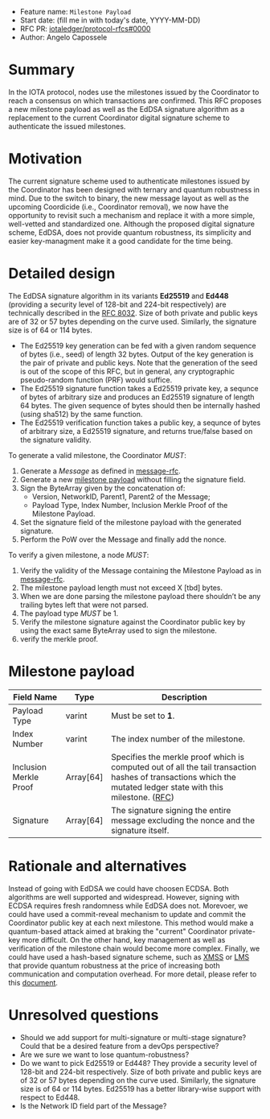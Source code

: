 + Feature name: `Milestone Payload`
+ Start date: (fill me in with today's date, YYYY-MM-DD)
+ RFC PR: [iotaledger/protocol-rfcs#0000](https://github.com/iotaledger/protocol-rfcs/pull/0000)
+ Author: Angelo Capossele

# Summary

In the IOTA protocol, nodes use the milestones issued by the Coordinator to reach a consensus on which transactions are confirmed. 
This RFC proposes a new milestone payload as well as the EdDSA signature algorithm as a replacement to the current Coordinator digital signature scheme to authenticate the issued milestones.

# Motivation
The current signature scheme used to authenticate milestones issued by the Coordinator has been designed with ternary and quantum robustness in mind. Due to the switch to binary, the new message layout as well as the upcoming Coordicide (i.e., Coordinator removal), we now have the opportunity to revisit such a mechanism and replace it with a more simple, well-vetted and standardized one. Although the proposed digital signature scheme, EdDSA, does not provide quantum robustness, its simplicity and easier key-managment make it a good candidate for the time being.

# Detailed design

The EdDSA signature algorithm in its variants **Ed25519** and **Ed448** (providing a security level of 128-bit and 224-bit respectively) are technically described in the [RFC 8032](https://tools.ietf.org/html/rfc8032).
Size of both private and public keys are of 32 or 57 bytes depending on the curve used. Similarly, the signature size is of 64 or 114 bytes.

- The Ed25519 key generation can be fed with a given random sequence of bytes (i.e., seed) of length 32 bytes. Output of the key generation is the pair of private and public keys. Note that the generation of the seed is out of the scope of this RFC, but in general, any cryptographic pseudo-random function (PRF) would suffice.
- The Ed25519 signature function takes a Ed25519 private key, a sequnce of bytes of arbitrary size and produces an Ed25519 signature of length 64 bytes. The given sequence of bytes should then be internally hashed (using sha512) by the same function.
- The Ed25519 verification function takes a public key, a sequnce of bytes of arbitrary size, a Ed25519 signature, and returns true/false based on the signature validity.

To generate a valid milestone, the Coordinator *MUST*: 
1. Generate a *Message* as defined in [message-rfc](https://hackmd.io/-fd6ltl6RIC_XR930rf8Kw?view).
2. Generate a new [milestone payload](#Milestone-payload) without filling the signature field.
3. Sign the ByteArray given by the concatenation of:
    - Version, NetworkID, Parent1, Parent2 of the Message;
    - Payload Type, Index Number, Inclusion Merkle Proof of the Milestone Payload.
4. Set the signature field of the milestone payload with the generated signature.
5. Perform the PoW over the Message and finally add the nonce.

To verify a given milestone, a node *MUST*:
1. Verify the validity of the Message containing the Milestone Payload as in [message-rfc](https://hackmd.io/-fd6ltl6RIC_XR930rf8Kw?view).
2. The milestone payload length must not exceed X [tbd] bytes.
3. When we are done parsing the milestone payload there shouldn’t be any trailing bytes left that were not parsed.
4. The payload type *MUST* be 1.
5. Verify the milestone signature against the Coordinator public key by using the exact same ByteArray used to sign the milestone.
6. verify the merkle proof.

# Milestone payload

| Field Name             | Type            | Description                                                                                                                                                                                                          |
| ---------------------- | --------------- | -------------------------------------------------------------------------------------------------------------------------------------------------------------------------------------------------------------------- |
| Payload Type           | varint          | Must be set to **1**. |
| Index Number           | varint          | The index number of the milestone. |
| Inclusion Merkle Proof | Array<byte>[64] | Specifies the merkle proof which is computed out of all the tail transaction hashes of transactions which the mutated ledger state with this milestone. ([RFC](https://github.com/iotaledger/protocol-rfcs/pull/12)) |
| Signature              | Array<byte>[64] | The signature signing the entire message excluding the nonce and the signature itself. | 

# Rationale and alternatives

Instead of going with EdDSA we could have choosen ECDSA. Both algorithms are well supported and widespread. However, signing with ECDSA requires fresh randomness while EdDSA does not. Morevoer, we could have used a commit-reveal mechanism to update and commit the Coordinator public key at each next milestone. This method would make a quantum-based attack aimed at braking the "current" Coordinator private-key more difficult. On the other hand, key management as well as verification of the milestone chain would become more complex.
Finally, we could have used a hash-based signature scheme, such as [XMSS](https://tools.ietf.org/html/rfc8391) or [LMS](https://tools.ietf.org/html/rfc8554) that provide quantum robustness at the price of increasing both communication and computation overhead. For more detail, please refer to this [document](https://docs.google.com/document/d/15_FkOhHFR4arxBBl07H_ETUGjPbf5jlJOiyYwZ7zKOg/edit?usp=sharing).

# Unresolved questions

- Should we add support for multi-signature or multi-stage signature? Could that be a desired feature from a devOps perspective?
- Are we sure we want to lose quantum-robustness?
- Do we want to pick Ed25519 or Ed448? They provide a security level of 128-bit and 224-bit respectively. Size of both private and public keys are of 32 or 57 bytes depending on the curve used. Similarly, the signature size is of 64 or 114 bytes. Ed25519 has a better library-wise support with respect to Ed448.
- Is the Network ID field part of the Message?
